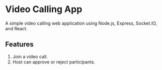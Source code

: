 # Video Calling App

A simple video calling web application using Node.js, Express, Socket.IO, and React.

## Features

1. Join a video call.
2. Host can approve or reject participants.

